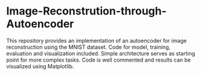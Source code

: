 # Image-Reconstrution-through-Autoencoder
This repository provides an implementation of an autoencoder for image reconstruction using the MNIST dataset. Code for model, training, evaluation and visualization included. Simple architecture serves as starting point for more complex tasks. Code is well commented and results can be visualized using Matplotlib.
